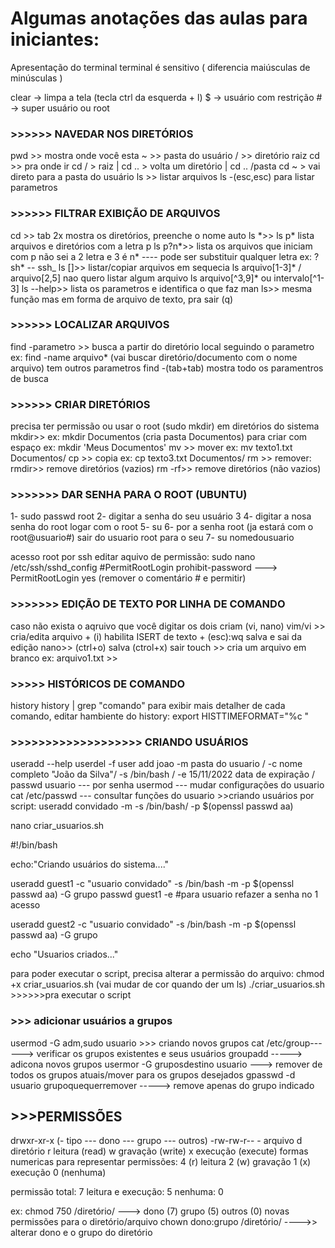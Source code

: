 <h1> Algumas anotações das aulas para iniciantes: </h1>

Apresentação do terminal
terminal é sensitivo ( diferencia maiúsculas de minúsculas ) 

clear -> limpa a tela (tecla ctrl da esquerda + l)
$ -> usuário com restrição # -> super usuário ou root

<h3> >>>>>> NAVEDAR NOS DIRETÓRIOS</h3>
pwd >> mostra onde você esta
~   >> pasta do usuário
/   >> diretório raiz 
cd  >> pra onde ir 
       cd / > raiz | cd .. > volta um diretório | cd .. /pasta
       cd ~ > vai direto para a pasta do usuário
ls  >> listar arquivos
       ls -(esc,esc) para listar parametros 

<h3> >>>>>> FILTRAR EXIBIÇÃO DE ARQUIVOS</h3>
cd  >> tab 2x mostra os diretórios, preenche o nome auto
ls *>>  ls p* lista arquivos e diretórios com a letra p
ls p?n*>> lista os arquivos que iniciam com p não sei a 2 letra e 3 é n*
---- pode ser substituir qualquer letra ex: ?sh* -- ssh_
ls []>> listar/copiar arquivos em sequecia ls arquivo[1-3]* / arquivo[2,5]
	nao quero listar algum arquivo ls arquivo[^3,9]* ou intervalo[^1-3]
ls --help>> lista os parametros e identifica o que faz
man ls>> mesma função mas em forma de arquivo de texto, pra sair (q)
 
<h3> >>>>>> LOCALIZAR ARQUIVOS </h3>
find -parametro >> busca a partir do diretório local seguindo o parametro
                ex: find -name arquivo* (vai buscar diretório/documento com o nome arquivo)
		tem outros parametros find -(tab+tab) mostra todo os paramentros de busca

<h3> >>>>>> CRIAR DIRETÓRIOS</h3>
precisa ter permissão ou usar o root (sudo mkdir) em diretórios do sistema
mkdir>>  ex: mkdir Documentos (cria pasta Documentos) 
    	 para criar com espaço ex: mkdir 'Meus Documentos'
mv  >> mover ex: mv texto1.txt Documentos/ 
cp  >> copia ex: cp texto3.txt Documentos/
rm  >> remover: 
rmdir>> remove diretórios (vazios)
rm -rf>> remove diretórios (não vazios)

<h3> >>>>>>> DAR SENHA PARA O ROOT (UBUNTU)</h3>
1- sudo passwd root 
2- digitar a senha do seu usuário
3 4- digitar a nosa senha do root
logar com o root 5- su
6- por a senha root (ja estará com o root@usuario#)
sair do usuario root para o seu 7- su nomedousuario

acesso root por ssh
editar aquivo de permissão: sudo nano /etc/ssh/sshd_config
#PermitRootLogin prohibit-password ---> PermitRootLogin yes (remover o comentário # e permitir)


<h3> >>>>>>> EDIÇÃO DE TEXTO POR LINHA DE COMANDO</h3>
caso não exista o aqruivo que você digitar os dois criam (vi, nano)
vim/vi >> cria/edita arquivo + (i) habilita ISERT de texto + (esc):wq salva e sai da edição
nano>> (ctrl+o) salva (ctrol+x) sair 
touch >> cria um arquivo em branco ex: arquivo1.txt 
    >> 

<h3> >>>>> HISTÓRICOS DE COMANDO</h3>
history 
history | grep "comando" 
para exibir mais detalher de cada comando, editar hambiente do history:
export HISTTIMEFORMAT="%c "

<h3> >>>>>>>>>>>>>>>>>>> CRIANDO USUÁRIOS</h3>
useradd --help
userdel -f
user add joao -m pasta do usuario / -c nome completo "João da Silva"/ -s /bin/bash / -e 15/11/2022 data de expiração / 
passwd usuario --- por senha
usermod --- mudar configurações do usuario
cat /etc/passwd --- consultar funções do usuario
>>criando usuários por script:
useradd convidado -m -s /bin/bash/ -p $(openssl passwd aa)


nano criar_usuarios.sh 

#!/bin/bash

echo:"Criando usuários do sistema...."

useradd guest1 -c "usuario convidado" -s /bin/bash -m -p $(openssl passwd aa) -G grupo
passwd guest1 -e 
#para usuario refazer a senha no 1 acesso

useradd guest2 -c "usuario convidado" -s /bin/bash -m -p $(openssl passwd aa) -G grupo

echo "Usuarios criados..."

para poder executar o script, precisa alterar a permissão do arquivo:
chmod +x criar_usuarios.sh (vai mudar de cor quando der um ls)
./criar_usuarios.sh >>>>>>pra executar o script

<h3> >>> adicionar usuários a grupos</h3>
usermod -G adm,sudo usuario
>>> criando novos grupos
cat /etc/group------> verificar os grupos existentes e seus usuários
groupadd -----> adicona novos grupos
usermor -G gruposdestino usuario ---> remover de todos os grupos atuais/mover para os grupos desejados
gpasswd -d usuario grupoquequerremover -----> remove apenas do grupo indicado

<h2> >>>PERMISSÕES</h2>
drwxr-xr-x (- tipo --- dono --- grupo --- outros)
-rw-rw-r--
- arquivo
d diretório
r leitura (read)
w gravação (write)
x execução (execute)
formas numericas para representar permissões:
4 (r) leitura
2 (w) gravação 
1 (x) execução
0 (nenhuma) 

permissão total: 7
leitura e execução: 5
nenhuma: 0

ex:
chmod 750 /diretório/ ---> dono (7) grupo (5) outros (0) novas permissões para o diretório/arquivo
chown dono:grupo /diretório/  ---->> alterar dono e o grupo do diretório


